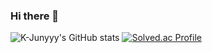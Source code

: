 ### Hi there 👋

![K-Junyyy's GitHub stats](https://github-readme-stats.vercel.app/api?username=MasJeong&show_icons=true&theme=tokyonight)  [![Solved.ac Profile](http://mazassumnida.wtf/api/generate_badge?boj=jihun3654)](https://solved.ac/jihun3654)

<!-- 사용한 개발 언어 -->
<!-- ![Top Langs](https://github-readme-stats.vercel.app/api/top-langs/?username=MasJeong&layout=compact&theme=tokyonight) -->

<!--
**MasJeong/MasJeong** is a ✨ _special_ ✨ repository because its `README.md` (this file) appears on your GitHub profile.

Here are some ideas to get you started:

- 🔭 I’m currently working on ...
- 🌱 I’m currently learning ...
- 👯 I’m looking to collaborate on ...
- 🤔 I’m looking for help with ...
- 💬 Ask me about ...
- 📫 How to reach me: ...
- 😄 Pronouns: ...
- ⚡ Fun fact: ...
-->
